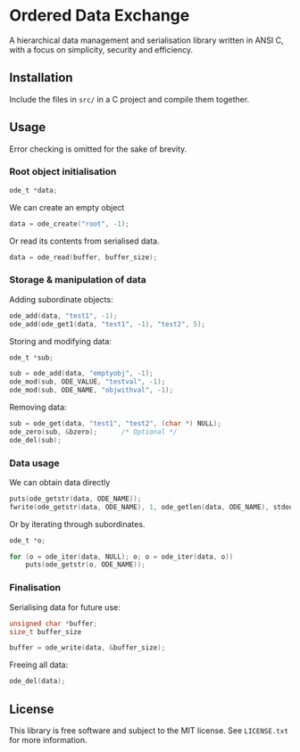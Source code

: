 # Ordered Data Exchange

A hierarchical data management and serialisation library written in ANSI C,
with a focus on simplicity, security and efficiency.

## Installation

Include the files in `src/` in a C project and compile them together.

## Usage

Error checking is omitted for the sake of brevity.

### Root object initialisation

```c
ode_t *data;
```
We can create an empty object
```c
data = ode_create("root", -1);
```

Or read its contents from serialised data.
```c
data = ode_read(buffer, buffer_size);
```
### Storage & manipulation of data

Adding subordinate objects:
```c
ode_add(data, "test1", -1);
ode_add(ode_get1(data, "test1", -1), "test2", 5);
```

Storing and modifying data:
```c
ode_t *sub;

sub = ode_add(data, "emptyobj", -1);
ode_mod(sub, ODE_VALUE, "testval", -1);
ode_mod(sub, ODE_NAME, "objwithval", -1);
```

Removing data:
```c
sub = ode_get(data, "test1", "test2", (char *) NULL);
ode_zero(sub, &bzero);      /* Optional */
ode_del(sub);
```

### Data usage

We can obtain data directly
```c
puts(ode_getstr(data, ODE_NAME));
fwrite(ode_getstr(data, ODE_NAME), 1, ode_getlen(data, ODE_NAME), stdout);
```

Or by iterating through subordinates.
```c
ode_t *o;

for (o = ode_iter(data, NULL); o; o = ode_iter(data, o))
    puts(ode_getstr(o, ODE_NAME));
```

### Finalisation

Serialising data for future use:
```c
unsigned char *buffer;
size_t buffer_size

buffer = ode_write(data, &buffer_size);
```

Freeing all data:
```c
ode_del(data);
```

## License

This library is free software and subject to the MIT license. See `LICENSE.txt`
for more information.
